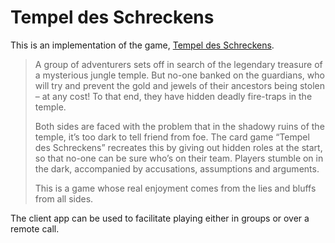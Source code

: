 # Tempel des Schreckens

This is an implementation of the game, [Tempel des Schreckens](https://www.spiel-des-jahres.de/en/games/tempel-des-schreckens/).

> A group of adventurers sets off in search of the legendary treasure of a mysterious jungle temple. But no-one banked on the guardians, who will try and prevent the gold and jewels of their ancestors being stolen – at any cost! To that end, they have hidden deadly fire-traps in the temple.
> 
> Both sides are faced with the problem that in the shadowy ruins of the temple, it’s too dark to tell friend from foe. The card game “Tempel des Schreckens” recreates this by giving out hidden roles at the start, so that no-one can be sure who’s on their team. Players stumble on in the dark, accompanied by accusations, assumptions and arguments.
> 
> This is a game whose real enjoyment comes from the lies and bluffs from all sides.

The client app can be used to facilitate playing either in groups or over a remote call.
